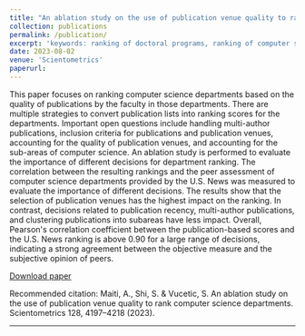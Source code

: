 ```yaml
---
title: "An ablation study on the use of publication venue quality to rank computer science departments: Publication quality is strongly correlated with the subjective perception of research strength"
collection: publications
permalink: /publication/
excerpt: 'keywords: ranking of doctoral programs, ranking of computer science departments, peer assessment, clustering, ablation study'
date: 2023-08-02
venue: 'Scientometrics'
paperurl: 
---
```

This paper focuses on ranking computer science departments based on the quality of publications by the faculty in those departments. There are multiple strategies to convert publication lists into ranking scores for the departments. Important open questions include handling multi-author publications, inclusion criteria for publications and publication venues, accounting for the quality of publication venues, and accounting for the sub-areas of computer science. An ablation study is performed to evaluate the importance of different decisions for department ranking. The correlation between the resulting rankings and the peer assessment of computer science departments provided by the U.S. News was measured to evaluate the importance of different decisions. The results show that the selection of publication venues has the highest impact on the ranking. In contrast, decisions related to publication recency, multi-author publications, and clustering publications into subareas have less impact. Overall, Pearson's correlation coefficient between the publication-based scores and the U.S. News ranking is above 0.90 for a large range of decisions, indicating a strong agreement between the objective measure and the subjective opinion of peers.  

<a href="https://link.springer.com/article/10.1007/s11192-023-04733-2" target="_blank">Download paper</a>

Recommended citation: Maiti, A., Shi, S. & Vucetic, S. An ablation study on the use of publication venue quality to rank computer science departments. Scientometrics 128, 4197–4218 (2023).

---


